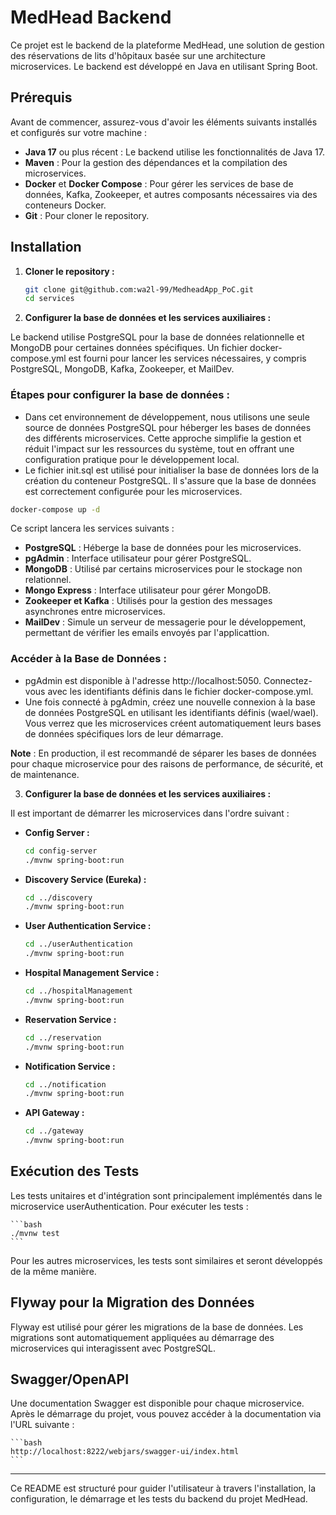 # MedHead Backend

Ce projet est le backend de la plateforme MedHead, une solution de gestion des réservations de lits d'hôpitaux basée sur une architecture microservices. 
Le backend est développé en Java en utilisant Spring Boot.

## Prérequis

Avant de commencer, assurez-vous d'avoir les éléments suivants installés et configurés sur votre machine :

- **Java 17** ou plus récent : Le backend utilise les fonctionnalités de Java 17.
- **Maven** : Pour la gestion des dépendances et la compilation des microservices.
- **Docker** et **Docker Compose** : Pour gérer les services de base de données, Kafka, Zookeeper, et autres composants nécessaires via des conteneurs Docker.
- **Git** : Pour cloner le repository.

## Installation

1. **Cloner le repository :**

   ```bash
   git clone git@github.com:wa2l-99/MedheadApp_PoC.git
   cd services
   ```

2. **Configurer la base de données et les services auxiliaires :**

Le backend utilise PostgreSQL pour la base de données relationnelle et MongoDB pour certaines données spécifiques.
Un fichier docker-compose.yml est fourni pour lancer les services nécessaires, y compris PostgreSQL, MongoDB, Kafka, Zookeeper, et MailDev.

### Étapes pour configurer la base de données :

  - Dans cet environnement de développement, nous utilisons une seule source de données PostgreSQL pour héberger les bases de données des différents microservices. Cette approche simplifie la gestion et réduit l'impact sur les ressources du système, tout en offrant une configuration pratique pour le développement local.
  - Le fichier init.sql est utilisé pour initialiser la base de données lors de la création du conteneur PostgreSQL. Il s'assure que la base de données est correctement configurée pour les microservices.

   ```bash
   docker-compose up -d
   ```

Ce script lancera les services suivants :

  - **PostgreSQL** : Héberge la base de données pour les microservices.
  - **pgAdmin** : Interface utilisateur pour gérer PostgreSQL.
  - **MongoDB** : Utilisé par certains microservices pour le stockage non relationnel.
  - **Mongo Express** : Interface utilisateur pour gérer MongoDB.
  - **Zookeeper et Kafka** : Utilisés pour la gestion des messages asynchrones entre microservices.
  - **MailDev** : Simule un serveur de messagerie pour le développement, permettant de vérifier les emails envoyés par l'applicattion.

### Accéder à la Base de Données :

  - pgAdmin est disponible à l'adresse http://localhost:5050. Connectez-vous avec les identifiants définis dans le fichier docker-compose.yml.
  - Une fois connecté à pgAdmin, créez une nouvelle connexion à la base de données PostgreSQL en utilisant les identifiants définis (wael/wael). Vous verrez que les microservices créent automatiquement leurs bases de données spécifiques lors de leur démarrage.

**Note** : En production, il est recommandé de séparer les bases de données pour chaque microservice pour des raisons de performance, de sécurité, et de maintenance.

3. **Configurer la base de données et les services auxiliaires :**

Il est important de démarrer les microservices dans l'ordre suivant :

  - **Config Server :**

    ```bash
    cd config-server
    ./mvnw spring-boot:run
    ```

  - **Discovery Service (Eureka) :**

    ```bash
    cd ../discovery
    ./mvnw spring-boot:run
    ```    
    
  - **User Authentication Service :**

    ```bash
    cd ../userAuthentication
    ./mvnw spring-boot:run
    ``` 

  - **Hospital Management Service :**

    ```bash
    cd ../hospitalManagement
    ./mvnw spring-boot:run
    ``` 

  - **Reservation Service :**

    ```bash
    cd ../reservation
    ./mvnw spring-boot:run
    ``` 

  - **Notification Service :**

    ```bash
    cd ../notification
    ./mvnw spring-boot:run
    ``` 

  - **API Gateway :**

    ```bash
    cd ../gateway
    ./mvnw spring-boot:run
    ``` 

## Exécution des Tests

Les tests unitaires et d'intégration sont principalement implémentés dans le microservice userAuthentication. Pour exécuter les tests :

    ```bash
    ./mvnw test
    ``` 
Pour les autres microservices, les tests sont similaires et seront développés de la même manière.


## Flyway pour la Migration des Données

Flyway est utilisé pour gérer les migrations de la base de données.
Les migrations sont automatiquement appliquées au démarrage des microservices qui interagissent avec PostgreSQL.

## Swagger/OpenAPI
Une documentation Swagger est disponible pour chaque microservice. Après le démarrage du projet, vous pouvez accéder à la documentation via l'URL suivante : 

    ```bash
    http://localhost:8222/webjars/swagger-ui/index.html
    ``` 

---

Ce README est structuré pour guider l'utilisateur à travers l'installation, la configuration, le démarrage et les tests du backend du projet MedHead.






